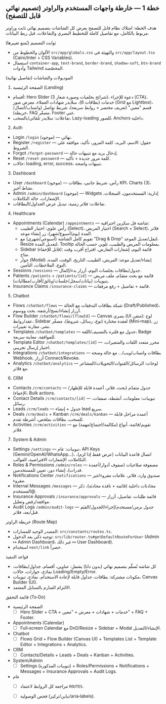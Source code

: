 ## خطة 1 — خارطة واجهات المستخدم والراوتر (تصميم نهائي قابل للتصفح)

هدف الخطة: امتلاك نظام قابل للتصفح يعرض كل الشاشات بتصميم نهائي ثابت وراوتر مربوط بالكامل، مع تفاصيل كاملة للتخطيط البصري والتفاعلات، قبل ربط البيانات.

ثوابت التصميم (يُمنع تغييرها)
- الألوان والخطوط من `src/app/globals.css` والتهيئة في `src/app/layout.tsx` (Cairo/Inter + CSS Variables).
- استعمال `container-app`, `text-brand`, `border-brand`, `shadow-soft`, `btn-brand` وأدوات Tailwind المخصّصة.

الموديولات والشاشات (تفاصيل نهائية)

1) الصفحة الرئيسية (Landing)
- أقسام: Hero Slider (3 شرائح بخلفيات وصورة شعار)، دعوة للإجراء (CTA)، خدمات (بطاقات 6)، سلايدر شهادات العملاء، معرض صور (Grid مع Lightbox)، قسم "معين" (تعريف مختصر + روابط سريعة)، شريط تواصل (واتساب/اتصال/خريطة)، FAQ مصغّر، Footer غني.
- تفاعلات: سلايدر تلقائي/بالسحب، Lazy-loading للصور، Anchors داخلية.

2) Auth
- Login `/login` (موجود) — نهائي.
- Register `/register` — حقول: الاسم، البريد، كلمة المرور، تأكيد، موافقة على الشروط.
- Forgot `/forgot-password` — إدخال بريد مع تنبيهات حالة.
- Reset `/reset-password` — كلمة مرور جديدة + تأكيد.
- حالات: loading, error, success، تنبيهات واضحة.

3) Dashboard
- User `/dashboard` (موجود) — رأس، شريط جانبي، بطاقات KPI، Charts (3)، نشاط أخير.
- Admin `/admin/dashboard` (موجود) — Widgets إدارية: المستخدمون، السجلات، الإشعارات، حالة التكاملات.
- تفاعلات: فلاتر زمنية، تبديل عرض الجداول/البطاقات.

4) Healthcare
- Appointments (Calendar) `/appointments` — شاشة فل سكرين احترافية:
  - رأس علوي: اختيار الطبيب (Select)، اختيار المريض (Search + Select)، فلاتر المدة (يوم/أسبوع/شهر)، زر إنشاء موعد.
  - تقويم كامل الشاشة (أسبوعي/شهري) مع "Drag & Drop" لنقل/تعديل الموعد، Resize لتعديل المدة، Tooltip بمعلومات المريض والطبيب، تلوين حسب الحالة.
  - Sidebar (قابل للإخفاء): قائمة اليوم، إشعارات التعارض، اقتراح أقرب وقت متاح.
  - حوار (Modal) إنشاء/تعديل موعد: المريض، الطبيب، التاريخ، الوقت، المدة، النوع، الملاحظات، التأمين.
- Sessions `/sessions` — جدول/بطاقات بجلسات اليوم، أزرار بدء/إكمال.
- Patients `/patients` + `/patients/[id]` — قائمة مع بحث متقدّم، ملف مريض بتبويبات (بيانات/سجل/جلسات/وثائق/أقارب/مطالبات).
- Insurance Claims `/insurance-claims` — قائمة + تفاصيل + رفع مرفقات.

5) Chatbot
- Flows `/chatbot/flows` — شبكة بطاقات التدفقات مع الحالة (Draft/Published)، أزرار إنشاء/نسخ/أرشفة، بحث ووسوم.
- Flow Builder `/chatbot/flows/[flowId]` — Canvas بصري (UI متقن): لوح عقد/روابط، Sidebar لعقدة مختارة (نوع، رسائل، شروط)، مصغّر (Mini‑map)، زر نشر، مقارنة تغييرات.
- Templates `/chatbot/templates` — جدول مع فلترة بالتصنيف/اللغة، Badge للموافقة، معاينة سريعة.
- Template Editor `/chatbot/templates/[id]` — محرر متعدد اللغات والمتغيرات، اختبار إرسال تجريبي.
- Integrations `/chatbot/integrations` — بطاقات واتساب/ويب/… مع حالة وصحة Webhook، أزرار Connect/Revoke.
- Analytics `/chatbot/analytics` — لوحات: الرسائل/القنوات/التحويلات/المشاعر مع فلاتر.

6) CRM
- Contacts `/crm/contacts` — جدول متقدّم (بحث، فلاتر، أعمدة قابلة للإظهار/الإخفاء)، Bulk actions.
- Contact Details `/crm/contacts/[id]` — تبويبات: معلومات، أنشطة، صفقات، رسائل.
- Leads `/crm/leads` — جدول + إنشاء lead سريع.
- Deals `/crm/deals` + Kanban `/crm/deals/kanban` — أعمدة مراحل قابلة للسحب، بطاقات بملخص، أشرطة تقدم.
- Activities `/crm/activities` — تقويم/قائمة، أنواع (مكالمة/اجتماع/مهمة) مع فلاتر.

7) System & Admin
- Settings `/settings` — تبويبات: عام، API Keys (Gemini/OpenAI/WhatsApp…)، اتصال قاعدة البيانات (عرض فقط إذا لزم)، التكاملات، الإشعارات الافتراضية، القوالب.
- Roles & Permissions `/admin/roles` — مصفوفة صلاحيات (صفوف أدوار/أعمدة قدرات)، إنشاء دور، تعيين للمستخدمين.
- Notifications Center `/notifications` — صندوق وارد، فلاتر، علامات مقروء/غير مقروء.
- Internal Messages `/messages` — محادثات داخلية (قائمة + نافذة محادثة)، ذكر @المستخدم.
- Insurance Approvals `/insurance/approvals` — قائمة طلبات، تفاصيل، أزرار موافقة/رفض وتعليل.
- Audit Logs `/admin/audit-logs` — جدول بزمن/مستخدم/إجراء/الجدول/القيَم قبل/بعد، فلاتر.

خريطة الراوتر (Route Map)
- المصدر الوحيد للمسارات: `src/constants/routes.ts`.
- توجيه ذكي بعد الدخول: `src/lib/router.ts#getDefaultRouteForUser` (Admin ↦ Admin Dashboard، غير ذلك ↦ User Dashboard).
- استخدام `next/link` حصراً.

قواعد التنفيذ
- كل شاشة تُسلّم بتصميم نهائي (بدون داتا) يشمل: عناوين، أقسام، جداول/بطاقات، نماذج، حوارات، حالات Loading/Empty/Error.
- مكونات مشتركة: بطاقات، جداول قابلة لإعادة الاستخدام، نماذج، تبويبات، Canvas Builder (UI).
- الالتزام الصارم بالستايل المعتمد.

قائمة التحقق (To‑Do)
- الصفحة الرئيسية
  - [ ] Hero Slider + CTA + خدمات + شهادات + معرض + "معين" + FAQ + Footer.
- Appointments (Calendar)
  - [ ] Full‑screen Calendar مع DnD/Resize + Sidebar + Modal الإنشاء/التعديل.
- Chatbot
  - [ ] Flows Grid + Flow Builder (Canvas UI) + Templates List + Template Editor + Integrations + Analytics.
- CRM
  - [ ] Contacts/Details + Leads + Deals + Kanban + Activities.
- System/Admin
  - [ ] Settings (تبويبات المذكورة) + Roles/Permissions + Notifications + Messages + Insurance Approvals + Audit Logs.
- عام
  - [ ] مراجعة كل الروابط لاعتماد `ROUTES`.
  - [ ] فحص الوصولية (تباين/تركيز/aria‑labels).


